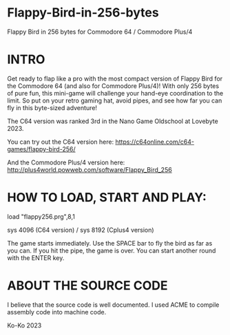 # Flappy-Bird-in-256-bytes

Flappy Bird in 256 bytes for Commodore 64 / Commodore Plus/4

# INTRO

Get ready to flap like a pro with the most compact version of Flappy Bird  for the Commodore 64 (and also for Commodore Plus/4)! With only 256 bytes of pure fun, this mini-game will challenge your hand-eye coordination to the limit. So put on your retro gaming hat, avoid pipes, and see how far you can fly in this byte-sized adventure!

The C64 version was ranked 3rd in the Nano Game Oldschool at Lovebyte 2023.

You can try out the C64 version here:
https://c64online.com/c64-games/flappy-bird-256/

And the Commodore Plus/4 version here:
http://plus4world.powweb.com/software/Flappy_Bird_256


# HOW TO LOAD, START AND PLAY:

load "flappy256.prg",8,1

sys 4096 (C64 version) / sys 8192 (Cplus4 version)


The game starts immediately.  Use the SPACE bar to fly the bird as far as you can. If you hit the pipe, the game is over. You can start another round with the ENTER key.


# ABOUT THE SOURCE CODE

I believe that the source code is well documented. I used ACME to compile assembly code into machine code.

Ko-Ko
2023
